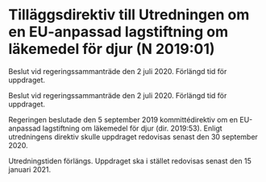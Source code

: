 # Tilläggsdirektiv till Utredningen om en EU-anpassad lagstiftning om läkemedel för djur (N 2019:01)

Beslut vid regeringssammanträde den 2 juli 2020. Förlängd tid för uppdraget.

Beslut vid regeringssammanträde den 2 juli 2020. Förlängd tid för uppdraget.

Regeringen beslutade den 5 september 2019 kommittédirektiv om en EU-anpassad lagstiftning om läkemedel för djur (dir. 2019:53). Enligt utredningens direktiv skulle uppdraget redovisas senast den 30 september 2020.

Utredningstiden förlängs. Uppdraget ska i stället redovisas senast den 15 januari 2021.
